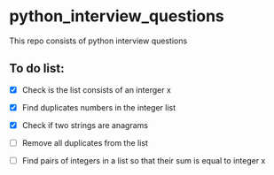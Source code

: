 # python_interview_questions
This repo consists of python interview questions

## To do list:
- [x] Check is the list consists of an interger x  
- [x] Find duplicates numbers in the integer list
- [x] Check if two strings are anagrams
- [ ] Remove all duplicates from the list
- [ ] Find pairs of integers in a list so that their sum is equal to integer x


